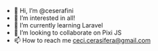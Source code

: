- 👋 Hi, I’m @ceserafini
- 👀 I’m interested in all!
- 🌱 I’m currently learning Laravel
- 💞️ I’m looking to collaborate on Pixi JS
- 📫 How to reach me ceci.cerasifera@gmail.com

<!---
ceserafini/ceserafini is a ✨ special ✨ repository because its `README.md` (this file) appears on your GitHub profile.
You can click the Preview link to take a look at your changes.
--->
